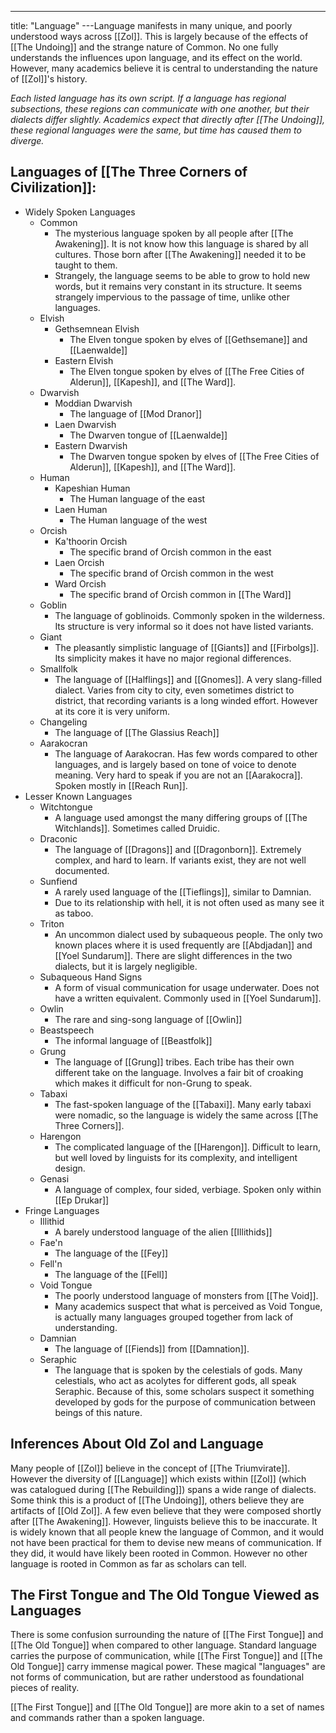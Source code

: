 ---
title: "Language"
---Language manifests in many unique, and poorly understood ways across [[Zol]]. This is largely because of the effects of [[The Undoing]] and the strange nature of Common. No one fully understands the influences upon language, and its effect on the world. However, many academics believe it is central to understanding the nature of [[Zol]]'s history.

*Each listed language has its own script. If a language has regional subsections, these regions can communicate with one another, but their dialects differ slightly. Academics expect that directly after [[The Undoing]], these regional languages were the same, but time has caused them to diverge.*

## Languages of [[The Three Corners of Civilization]]:
- Widely Spoken Languages
	- Common
		- The mysterious language spoken by all people after [[The Awakening]]. It is not know how this language is shared by all cultures. Those born after [[The Awakening]] needed it to be taught to them.
		- Strangely, the language seems to be able to grow to hold new words, but it remains very constant in its structure. It seems strangely impervious to the passage of time, unlike other languages. 
	- Elvish
		- Gethsemnean Elvish
			- The Elven tongue spoken by elves of [[Gethsemane]] and [[Laenwalde]] 
		- Eastern Elvish
			- The Elven tongue spoken by elves of [[The Free Cities of Alderun]], [[Kapesh]], and [[The Ward]].
	- Dwarvish
		- Moddian Dwarvish
			- The language of [[Mod Dranor]]
		- Laen Dwarvish
			- The Dwarven tongue of [[Laenwalde]]
		- Eastern Dwarvish
			- The Dwarven tongue spoken by elves of [[The Free Cities of Alderun]], [[Kapesh]], and [[The Ward]].
	- Human
		- Kapeshian Human
			- The Human language of the east
		- Laen Human
			- The Human language of the west
	- Orcish
		- Ka'thoorin Orcish
			- The specific brand of Orcish common in the east
		- Laen Orcish
			- The specific brand of Orcish common in the west
		- Ward Orcish
			- The specific brand of Orcish common in [[The Ward]]
	- Goblin
		- The language of goblinoids. Commonly spoken in the wilderness. Its structure is very informal so it does not have listed variants.
	- Giant
		- The pleasantly simplistic language of [[Giants]] and [[Firbolgs]]. Its simplicity makes it have no major regional differences.
	- Smallfolk
		- The language of [[Halflings]] and [[Gnomes]]. A very slang-filled dialect. Varies from city to city, even sometimes district to district, that recording variants is a long winded effort. However at its core it is very uniform.
	- Changeling
		- The language of [[The Glassius Reach]]
	- Aarakocran
		- The language of Aarakocran. Has few words compared to other languages, and is largely based on tone of voice to denote meaning. Very hard to speak if you are not an [[Aarakocra]]. Spoken mostly in [[Reach Run]].
- Lesser Known Languages
	- Witchtongue
		- A language used amongst the many differing groups of [[The Witchlands]]. Sometimes called Druidic.
	- Draconic
		- The language of [[Dragons]] and [[Dragonborn]]. Extremely complex, and hard to learn. If variants exist, they are not well documented.
	- Sunfiend
		- A rarely used language of the [[Tieflings]], similar to Damnian.
		- Due to its relationship with hell, it is not often used as many see it as taboo.
	- Triton
		- An uncommon dialect used by subaqueous people. The only two known places where it is used frequently are [[Abdjadan]] and [[Yoel Sundarum]]. There are slight differences in the two dialects, but it is largely negligible.
	- Subaqueous Hand Signs
		- A form of visual communication for usage underwater. Does not have a written equivalent. Commonly used in [[Yoel Sundarum]].
	- Owlin
		- The rare and sing-song language of [[Owlin]]
	- Beastspeech
		- The informal language of [[Beastfolk]]
	- Grung
		- The language of [[Grung]] tribes. Each tribe has their own different take on the language. Involves a fair bit of croaking which makes it difficult for non-Grung to speak.
	- Tabaxi
		- The fast-spoken language of the [[Tabaxi]]. Many early tabaxi were nomadic, so the language is widely the same across [[The Three Corners]].
	- Harengon
		- The complicated language of the [[Harengon]]. Difficult to learn, but well loved by linguists for its complexity, and intelligent design.
	- Genasi
		- A language of complex, four sided, verbiage. Spoken only within [[Ep Drukar]]
- Fringe Languages
	- Illithid
		- A barely understood language of the alien [[Illithids]]
	- Fae'n
		- The language of the [[Fey]]
	- Fell'n
		- The language of the [[Fell]]
	- Void Tongue
		- The poorly understood language of monsters from [[The Void]].
		- Many academics suspect that what is perceived as Void Tongue, is actually many languages grouped together from lack of understanding.
	- Damnian
		- The language of [[Fiends]] from [[Damnation]].
	- Seraphic
		- The language that is spoken by the celestials of gods. Many celestials, who act as acolytes for different gods, all speak Seraphic. Because of this, some scholars suspect it something developed by gods for the purpose of communication between beings of this nature.

## Inferences About Old Zol and Language
Many people of [[Zol]] believe in the concept of [[The Triumvirate]]. However the diversity of [[Language]] which exists within [[Zol]] (which was catalogued during [[The Rebuilding]]) spans a wide range of dialects. Some think this is a product of [[The Undoing]], others believe they are artifacts of [[Old Zol]]. A few even believe that they were composed shortly after [[The Awakening]]. However, linguists believe this to be inaccurate. It is widely known that all people knew the language of Common, and it would not have been practical for them to devise new means of communication. If they did, it would have likely been rooted in Common. However no other language is rooted in Common as far as scholars can tell. 

## The First Tongue and The Old Tongue Viewed as Languages
There is some confusion surrounding the nature of [[The First Tongue]] and [[The Old Tongue]] when compared to other language. Standard language carries the purpose of communication, while [[The First Tongue]] and [[The Old Tongue]] carry immense magical power. These magical "languages" are not forms of communication, but are rather understood as foundational pieces of reality.

[[The First Tongue]] and [[The Old Tongue]] are more akin to a set of names and commands rather than a spoken language.
